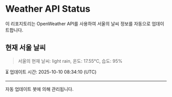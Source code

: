 
# Weather API Status

이 리포지토리는 OpenWeather API를 사용하여 서울의 날씨 정보를 자동으로 업데이트합니다.

## 현재 서울 날씨
> 서울의 현재 날씨: light rain, 온도: 17.55°C, 습도: 95%

⏳ 업데이트 시간: 2025-10-10 08:34:10 (UTC)

---
자동 업데이트 봇에 의해 관리됩니다.
